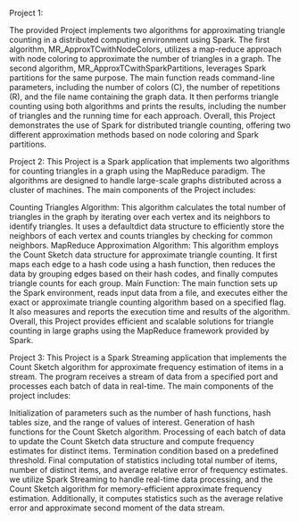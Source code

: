 Project 1:

The provided Project implements two algorithms for approximating triangle counting in a distributed computing environment using Spark. The first algorithm, MR_ApproxTCwithNodeColors, utilizes a map-reduce approach with node coloring to approximate the number of triangles in a graph. The second algorithm, MR_ApproxTCwithSparkPartitions, leverages Spark partitions for the same purpose.
The main function reads command-line parameters, including the number of colors (C), the number of repetitions (R), and the file name containing the graph data. It then performs triangle counting using both algorithms and prints the results, including the number of triangles and the running time for each approach.
Overall, this Project demonstrates the use of Spark for distributed triangle counting, offering two different approximation methods based on node coloring and Spark partitions.



Project 2:
This Project is a Spark application that implements two algorithms for counting triangles in a graph using the MapReduce paradigm. The algorithms are designed to handle large-scale graphs distributed across a cluster of machines.
The main components of the Project includes:

Counting Triangles Algorithm: This algorithm calculates the total number of triangles in the graph by iterating over each vertex and its neighbors to identify triangles. It uses a defaultdict data structure to efficiently store the neighbors of each vertex and counts triangles by checking for common neighbors.
MapReduce Approximation Algorithm: This algorithm employs the Count Sketch data structure for approximate triangle counting. It first maps each edge to a hash code using a hash function, then reduces the data by grouping edges based on their hash codes, and finally computes triangle counts for each group.
Main Function: The main function sets up the Spark environment, reads input data from a file, and executes either the exact or approximate triangle counting algorithm based on a specified flag. It also measures and reports the execution time and results of the algorithm.
Overall, this Project provides efficient and scalable solutions for triangle counting in large graphs using the MapReduce framework provided by Spark.


Project 3:
This Project is a Spark Streaming application that implements the Count Sketch algorithm for approximate frequency estimation of items in a stream. The program receives a stream of data from a specified port and processes each batch of data in real-time.
The main components of the project includes:

Initialization of parameters such as the number of hash functions, hash tables size, and the range of values of interest.
Generation of hash functions for the Count Sketch algorithm.
Processing of each batch of data to update the Count Sketch data structure and compute frequency estimates for distinct items.
Termination condition based on a predefined threshold.
Final computation of statistics including total number of items, number of distinct items, and average relative error of frequency estimates.
we utilize Spark Streaming to handle real-time data processing, and the Count Sketch algorithm for memory-efficient approximate frequency estimation. Additionally, it computes statistics such as the average relative error and approximate second moment of the data stream.
